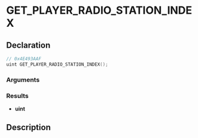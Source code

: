# GET_PLAYER_RADIO_STATION_INDEX

## Declaration
```cpp
// 0x4E493AAF
uint GET_PLAYER_RADIO_STATION_INDEX();
```

### Arguments

### Results
- **uint**

## Description
